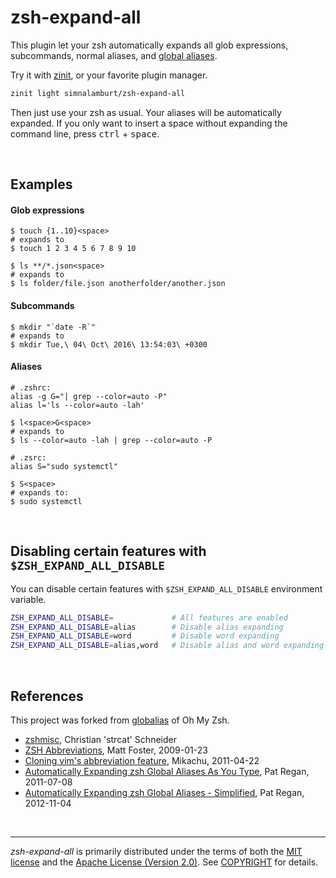 zsh-expand-all
========
This plugin let your zsh automatically expands all glob expressions,
subcommands, normal aliases, and [global aliases].

Try it with [zinit], or your favorite plugin manager.

```zsh
zinit light simnalamburt/zsh-expand-all
```

Then just use your zsh as usual. Your aliases will be automatically expanded.
If you only want to insert a space without expanding the command line, press
<kbd>ctrl</kbd> + <kbd>space</kbd>.

<br>

Examples
--------

#### Glob expressions

```console
$ touch {1..10}<space>
# expands to
$ touch 1 2 3 4 5 6 7 8 9 10

$ ls **/*.json<space>
# expands to
$ ls folder/file.json anotherfolder/another.json
```

#### Subcommands

```console
$ mkdir "`date -R`"
# expands to
$ mkdir Tue,\ 04\ Oct\ 2016\ 13:54:03\ +0300

```

#### Aliases

```console
# .zshrc:
alias -g G="| grep --color=auto -P"
alias l='ls --color=auto -lah'

$ l<space>G<space>
# expands to
$ ls --color=auto -lah | grep --color=auto -P
```

```console
# .zsrc:
alias S="sudo systemctl"

$ S<space>
# expands to:
$ sudo systemctl
```

<br>

Disabling certain features with `$ZSH_EXPAND_ALL_DISABLE`
--------
You can disable certain features with `$ZSH_EXPAND_ALL_DISABLE` environment
variable.

```zsh
ZSH_EXPAND_ALL_DISABLE=             # All features are enabled
ZSH_EXPAND_ALL_DISABLE=alias        # Disable alias expanding
ZSH_EXPAND_ALL_DISABLE=word         # Disable word expanding
ZSH_EXPAND_ALL_DISABLE=alias,word   # Disable alias and word expanding
```

<br>

References
--------
This project was forked from [globalias] of Oh My Zsh.

- [zshmisc](http://strcat.de/dotfiles/dot.zshmisc),
  Christian 'strcat' Schneider
- [ZSH Abbreviations](https://hackerific.net/2009/01/23/zsh-abbreviations/),
  Matt Foster, 2009-01-23
- [Cloning vim's abbreviation feature](http://zshwiki.org/home/examples/zleiab),
  Mikachu, 2011-04-22
- [Automatically Expanding zsh Global Aliases As You Type](https://blog.patshead.com/2011/07/automatically-expanding-zsh-global-aliases-as-you-type.html),
  Pat Regan, 2011-07-08
- [Automatically Expanding zsh Global Aliases - Simplified](https://blog.patshead.com/2012/11/automatically-expaning-zsh-global-aliases---simplified.html),
  Pat Regan, 2012-11-04

<br>

--------
*zsh-expand-all* is primarily distributed under the terms of both the [MIT
license] and the [Apache License (Version 2.0)]. See [COPYRIGHT] for details.

[global aliases]: http://www.zshwiki.org/home/examples/aliasglobal
[zinit]: https://github.com/zdharma/zinit
[globalias]: https://github.com/robbyrussell/oh-my-zsh/tree/master/plugins/globalias
[MIT license]: LICENSE-MIT
[Apache License (Version 2.0)]: LICENSE-APACHE
[COPYRIGHT]: COPYRIGHT
